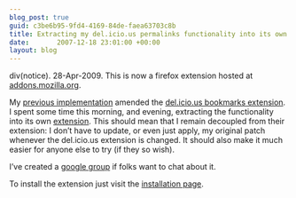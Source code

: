 ```yaml
---
blog_post: true
guid: c3be6b95-9fd4-4169-84de-faea63703c8b
title: Extracting my del.icio.us permalinks functionality into its own firefox extension
date:       2007-12-18 23:01:00 +00:00
layout: blog
---
```


div(notice). 28-Apr-2009. This is now a firefox extension hosted at
[addons.mozilla.org](https://addons.mozilla.org/en-US/firefox/addon/11664).

My [previous
implementation](/blog/2007-09-05-patching-the-del-icio-us-firefox-extension-to-add-permalinks)
amended the [del.icio.us bookmarks
extension](https://addons.mozilla.org/en-US/firefox/addon/3615). I spent
some time this morning, and evening, extracting the functionality into
its own
[extension](http://chrisroos.googlecode.com/svn/trunk/firefox-extensions/delicious-permalinks/).
This should mean that I remain decoupled from their extension: I don’t
have to update, or even just apply, my original patch whenever the
del.icio.us extension is changed. It should also make it much easier for
anyone else to try (if they so wish).

I’ve created a [google
group](http://groups.google.com/group/delicious-permalinks/) if folks
want to chat about it.

To install the extension just visit the [installation
page](https://addons.mozilla.org/en-US/firefox/addon/11664).
